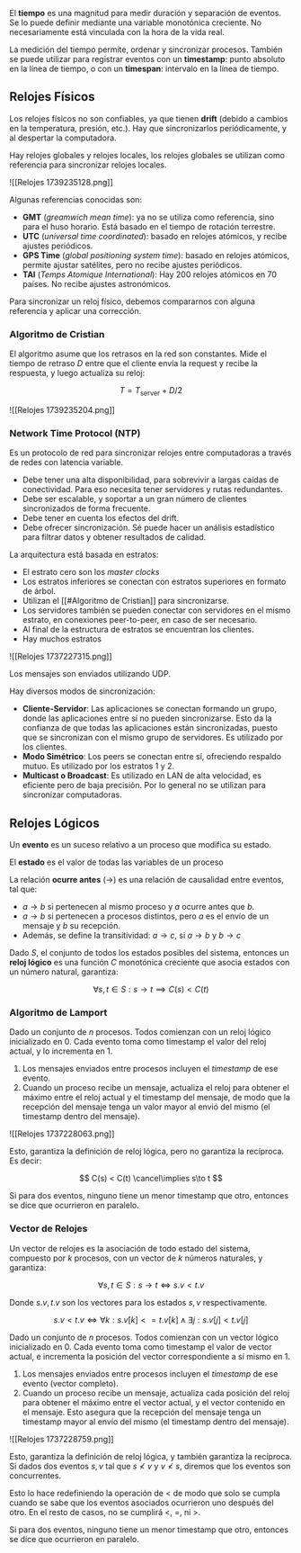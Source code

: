 El **tiempo** es una magnitud para medir duración y separación de eventos. Se lo puede definir mediante una variable monotónica creciente. No necesariamente está vinculada con la hora de la vida real.

La medición del tiempo permite, ordenar y sincronizar procesos. También se puede utilizar para registrar eventos con un **timestamp**: punto absoluto en la línea de tiempo, o con un **timespan**: intervalo en la línea de tiempo.

## Relojes Físicos

Los relojes físicos no son confiables, ya que tienen **drift** (debido a cambios en la temperatura, presión, etc.). Hay que sincronizarlos periódicamente, y al despertar la computadora.

Hay relojes globales y relojes locales, los relojes globales se utilizan como referencia para sincronizar relojes locales.

![[Relojes 1739235128.png]]

Algunas referencias conocidas son:

- **GMT** (*greamwich mean time*): ya no se utiliza como referencia, sino para el huso horario. Está basado en el tiempo de rotación terrestre.
- **UTC** (*universal time coordinated*): basado en relojes atómicos, y recibe ajustes periódicos.
- **GPS Time** (*global positioning system time*): basado en relojes atómicos, permite ajustar satélites, pero no recibe ajustes periódicos.
- **TAI** (*Temps Atomique International*): Hay 200 relojes atómicos en 70 países. No recibe ajustes astronómicos.

Para sincronizar un reloj físico, debemos compararnos con alguna referencia y aplicar una corrección.

### Algoritmo de Cristian

El algoritmo asume que los retrasos en la red son constantes. Mide el tiempo de retraso $D$ entre que el cliente envía la request y recibe la respuesta, y luego actualiza su reloj:

$$
T = T_\text{server} + D / 2
$$

![[Relojes 1739235204.png]]

### Network Time Protocol (NTP)

Es un protocolo de red para sincronizar relojes entre computadoras a través de redes con latencia variable.

- Debe tener una alta disponibilidad, para sobrevivir a largas caídas de conectividad. Para eso necesita tener servidores y rutas redundantes.
- Debe ser escalable, y soportar a un gran número de clientes sincronizados de forma frecuente.
- Debe tener en cuenta los efectos del drift.
- Debe ofrecer sincronización. Sé puede hacer un análisis estadístico para filtrar datos y obtener resultados de calidad.

La arquitectura está basada en estratos:

- El estrato cero son los *master clocks*
- Los estratos inferiores se conectan con estratos superiores en formato de árbol.
- Utilizan el [[#Algoritmo de Cristian]] para sincronizarse.
- Los servidores también se pueden conectar con servidores en el mismo estrato, en conexiones peer-to-peer, en caso de ser necesario.
- Al final de la estructura de estratos se encuentran los clientes.
- Hay muchos estratos

![[Relojes 1737227315.png]]

Los mensajes son enviados utilizando UDP.

Hay diversos modos de sincronización:

- **Cliente-Servidor**: Las aplicaciones se conectan formando un grupo, donde las aplicaciones entre sí no pueden sincronizarse. Esto da la confianza de que todas las aplicaciones están sincronizadas, puesto que se sincronizan con el mismo grupo de servidores. Es utilizado por los clientes.
- **Modo Simétrico**: Los peers se conectan entre sí, ofreciendo respaldo mutuo. Es utilizado por los estratos 1 y 2.
- **Multicast o Broadcast**: Es utilizado en LAN de alta velocidad, es eficiente pero de baja precisión. Por lo general no se utilizan para sincronizar computadoras.

## Relojes Lógicos

Un **evento** es un suceso relativo a un proceso que modifica su estado.

El **estado** es el valor de todas las variables de un proceso

La relación **ocurre antes** ($\to$) es una relación de causalidad entre eventos, tal que:

- $a \to b$ si pertenecen al mismo proceso y $a$ ocurre antes que $b$.
- $a \to b$ si pertenecen a procesos distintos, pero $a$ es el envío de un mensaje y $b$ su recepción.
- Además, se define la transitividad: $a \to c$, si $a \to b$ y $b \to c$

Dado $S$, el conjunto de todos los estados posibles del sistema, entonces un **reloj lógico** es una función $C$ monotónica creciente que asocia estados con un número natural, garantiza:

$$
\forall s,t \in S : s \to t \implies C(s) < C(t)
$$

### Algoritmo de Lamport

Dado un conjunto de $n$ procesos. Todos comienzan con un reloj lógico inicializado en $0$. Cada evento toma como timestamp el valor del reloj actual, y lo incrementa en $1$.

1. Los mensajes enviados entre procesos incluyen el *timestamp* de ese evento.
2. Cuando un proceso recibe un mensaje, actualiza el reloj para obtener el máximo entre el reloj actual y el timestamp del mensaje, de modo que la recepción del mensaje tenga un valor mayor al envió del mismo (el timestamp dentro del mensaje).

![[Relojes 1737228063.png]]

Esto, garantiza la definición de reloj lógica, pero no garantiza la recíproca. Es decir:

$$
C(s) < C(t) \cancel\implies s\to t
$$

Si para dos eventos, ninguno tiene un menor timestamp que otro, entonces se dice que ocurrieron en paralelo.

### Vector de Relojes

Un vector de relojes es la asociación de todo estado del sistema, compuesto por $k$ procesos, con un vector de $k$ números naturales, y garantiza:

$$
\forall s,t \in S: s \to t \iff s.v < t.v
$$

Donde $s.v, t.v$ son los vectores para los estados $s, v$ respectivamente.

$$
s.v < t.v \iff \forall k: s.v[k] <= t.v[k] \land \exists j : s.v[j] < t.v[j]
$$

Dado un conjunto de $n$ procesos. Todos comienzan con un vector lógico inicializado en $0$. Cada evento toma como timestamp el valor de vector actual, e incrementa la posición del vector correspondiente a sí mismo en $1$.

1. Los mensajes enviados entre procesos incluyen el *timestamp* de ese evento (vector completo).
2. Cuando un proceso recibe un mensaje, actualiza cada posición del reloj para obtener el máximo entre el vector actual, y el vector contenido en el mensaje. Esto asegura que la recepción del mensaje tenga un timestamp mayor al envío del mismo (el timestamp dentro del mensaje).

![[Relojes 1737228759.png]]

Esto, garantiza la definición de reloj lógica, y también garantiza la recíproca. Si dados dos eventos $s, v$ tal que $s \not < v$ y $v \not < s$, diremos que los eventos son concurrentes.

Esto lo hace redefiniendo la operación de $<$ de modo que solo se cumpla cuando se sabe que los eventos asociados ocurrieron uno después del otro. En el resto de casos, no se cumplirá $<$, $=$, ni $>$.

Si para dos eventos, ninguno tiene un menor timestamp que otro, entonces se dice que ocurrieron en paralelo.
